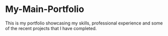 # My-Main-Portfolio
This is my portfolio showcasing my skills, professional experience and some of the  recent projects that I have completed.
